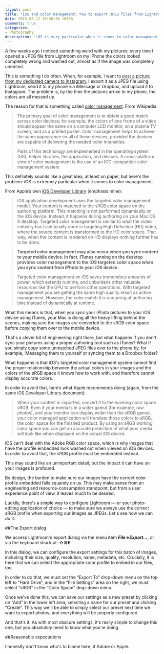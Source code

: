 ```yaml
---
layout: post
title: "iOS and color management: how to export JPEG files from Lightroom for mobile viewing"
date: 2015-08-12 19:20:50 +0200
comments: true
categories: 
- Photography
description: "iOS is very particular when it comes to color management, which is why some of your Lightroom pictures look weird when viewed on your phone. Here’s how to avoid that."
---
```


A few weeks ago I noticed something weird with my pictures: every time I opened a JPEG file from Lightroom on my iPhone the colors looked completely wrong and washed out, almost as if the image was completely unedited.

This is something I do often. When, for example, I want to [post a picture from my dedicated camera to Instagram](http://www.analogsenses.com/2015/06/17/sharing-pictures-from-a-dedicated-camera-on-instagram-what-works-and-what-needs-fixing/), I export it as a JPEG file using Lightroom, send it to my phone via iMessage or Dropbox, and upload it to Instagram. The problem is, by the time the pictures arrive to my phone, the colors are all messed up.

The reason for that is something called [color management](https://en.wikipedia.org/wiki/Color_management). From Wikipedia:

> The primary goal of color management is to obtain a good match across color devices; for example, the colors of one frame of a video should appear the same on a computer LCD monitor, on a plasma TV screen, and as a printed poster. Color management helps to achieve the same appearance on all of these devices, provided the devices are capable of delivering the needed color intensities.

> Parts of this technology are implemented in the operating system (OS), helper libraries, the application, and devices. A cross-platform view of color management is the use of an ICC-compatible color management system.

This definitely sounds like a great idea, at least on paper, but here's the problem: iOS is extremely particular when it comes to color management.

From Apple’s own [iOS Developer Library](https://developer.apple.com/library/ios/technotes/tn2313/_index.html#//apple_ref/doc/uid/DTS40014694-CH1-TARGETEDCOLORMGMT) (emphasis mine):

> iOS application development uses the targeted color management model. Your content is matched to the sRGB color space on the authoring platform. This matching is not performed dynamically on the iOS device. Instead, it happens during authoring on your Mac OS X desktop. Targeted color management is similar to what the video industry has traditionally done in targeting High Definition (HD) video, where the source content is transformed to the HD color space. That way, when the content is rendered on HD displays nothing further has to be done.

> **Targeted color management may also occur when you sync content to your mobile device. In fact, iTunes running on the desktop provides color management to the iOS targeted color space when you sync content from iPhoto to your iOS device.**

> Targeted color management on iOS saves tremendous amounts of power, which extends runtime, and unburdens other valuable resources like the GPU to perform other operations. With targeted management you are getting the same high quality result as active management. However, the color match it is occurring at authoring time instead of dynamically at runtime.

What this means is that, when you sync your iPhoto pictures to your iOS device using iTunes, your Mac is doing all the heavy lifting behind the scenes, making sure the images are converted to the sRGB color space before copying them over to the mobile device.

That's a clever bit of engineering right there, but what happens if you don't sync your pictures using a proper authoring tool such as iTunes? What if you simply copy some unmatched JPEG files over to the phone by, for example, iMessaging them to yourself or syncing them to a Dropbox folder?

What happens is that iOS's targeted color management system cannot find the proper relationship between the actual colors in your images and the colors of the sRGB space it knows how to work with, and therefore cannot display accurate colors.

In order to avoid that, here’s what Apple recommends doing (again, from the same iOS Developer Library document):

> When your content is imported, convert it to the working color space sRGB. Even if your media is in a wider gamut (for example, raw photos), and your monitor can display wider than the sRGB gamut, your color managed application will translate those colors to sRGB, the color space for the finished product. By using an sRGB working color space you can get an accurate prediction of what your media will look like when displayed on the actual iOS device.

iOS can't deal with the Adobe RGB color space, which is why images that have the profile embedded look washed out when viewed on iOS devices. In order to avoid that, the sRGB profile must be embedded instead.

This may sound like an unimportant detail, but the impact it can have on your images is profound.

By design, the burden to make sure our images have the correct color profile embedded falls squarely on us. This may make sense from an engineering and resource-consumption standpoint, but from a user experience point of view, it leaves much to be desired.

Luckily, there's a simple way to configure Lightroom — or your photo-editing application of choice — to make sure we always use the correct sRGB profile when exporting our images as JPEGs. Let's see how we can do it.


##The Export dialog

We access Lightroom's export dialog via the menu item ***File->Export...***, or via the keyboard shortcut: **⇧⌘E**

In this dialog, we can configure the export settings for this batch of images, including their size, quality, resolution, name, metadata, etc. Crucially, it is here that we can select the appropriate color profile to embed in our files, too.

In order to do that, we must set the “Export To” drop-down menu on the top left to “Hard Drive”, and in the “File Settings” area on the right, we must select “sRGB” in the “Color Space” drop-down menu.

Once we've done this, we can save our settings as a new preset by clicking on “Add” in the lower left area, selecting a name for our preset and clicking “Create”. This way we'll be able to simply select our preset next time we want to export photos, and everything will be properly configured.

And that's it. As with most obscure settings, it's really simple to change this one, but you absolutely need to know what you're doing.


##Reasonable expectations

I honestly don't know who's to blame here, if Adobe or Apple. 

